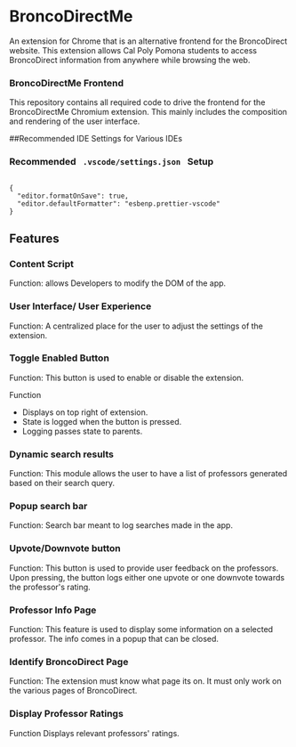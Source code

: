 <h1> BroncoDirectMe </h1>

<p> An extension for Chrome that is an alternative frontend for the BroncoDirect website. This extension allows Cal Poly Pomona students to access BroncoDirect information from anywhere while browsing the web. </p>

<h3> BroncoDirectMe Frontend </h3>

<p> This repository contains all required code to drive the frontend for the BroncoDirectMe Chromium extension. This mainly includes the composition and rendering of the user interface.</p>

##Recommended IDE Settings for Various IDEs

<h3> Recommended <code> .vscode/settings.json </code> Setup</h3>
<code>
{
  "editor.formatOnSave": true,
  "editor.defaultFormatter": "esbenp.prettier-vscode"
}
</code>

<h2> Features </h2>

<h3> Content Script </h3>
<p> Function: allows Developers to modify the DOM of the app. </p>

<h3> User Interface/ User Experience </h3>
<p> Function: A centralized place for the user to adjust the settings of the extension. </p>

<h3> Toggle Enabled Button </h3>
<p> Function: This button is used to enable or disable the extension. </p>

<p> Function </p> 
<ul>
<li> Displays on top right of extension. </li>
<li> State is logged when the button is pressed. </li>
<li> Logging passes state to parents. </li>
</ul>

<h3> Dynamic search results </h3>
<p> Function: This module allows the user to have a list of professors generated based on their search query. </p>

<h3> Popup search bar </h3> 
<p> Function: Search bar meant to log searches made in the app. </p>

<h3> Upvote/Downvote button </h3>
<p> Function: This button is used to provide user feedback on the professors. Upon pressing, the button logs either one upvote or one downvote towards the professor's rating. </p>

<h3> Professor Info Page </h3> 
<p> Function: This feature is used to display some information on a selected professor. The info comes in a popup that can be closed. </p>

<h3> Identify BroncoDirect Page </h3>
<p> Function: The extension must know what page its on. It must only work on the various pages of BroncoDirect. </p>

<h3> Display Professor Ratings </h3>
<p> Function Displays relevant professors' ratings. </p>
